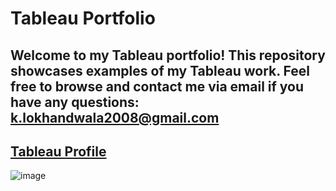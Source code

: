 # Tableau Portfolio

## Welcome to my Tableau portfolio! This repository showcases examples of my Tableau work. Feel free to browse and contact me via email if you have any questions: k.lokhandwala2008@gmail.com

## [Tableau Profile](https://public.tableau.com/app/profile/ummekulsum.lokhandwala3179/vizzes)

![image](https://github.com/user-attachments/assets/73bbe9ce-ccc5-4046-91a5-0664a2a9457c)




